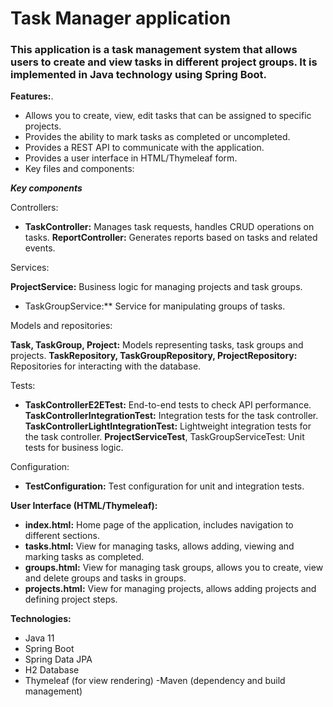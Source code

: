 # Task Manager application

### This application is a task management system that allows users to create and view tasks in different project groups. It is implemented in Java technology using Spring Boot.

**Features:**.

* Allows you to create, view, edit tasks that can be assigned to specific projects.
* Provides the ability to mark tasks as completed or uncompleted.
* Provides a REST API to communicate with the application.
* Provides a user interface in HTML/Thymeleaf form.
* Key files and components:

***Key components***

Controllers:

* **TaskController:** Manages task requests, handles CRUD operations on tasks.
**ReportController:** Generates reports based on tasks and related events.

Services:

**ProjectService:** Business logic for managing projects and task groups.
* TaskGroupService:** Service for manipulating groups of tasks.

Models and repositories:

**Task, TaskGroup, Project:** Models representing tasks, task groups and projects.
**TaskRepository, TaskGroupRepository, ProjectRepository:** Repositories for interacting with the database.

Tests:

* **TaskControllerE2ETest:** End-to-end tests to check API performance.
**TaskControllerIntegrationTest:** Integration tests for the task controller.
**TaskControllerLightIntegrationTest:** Lightweight integration tests for the task controller.
**ProjectServiceTest**, TaskGroupServiceTest: Unit tests for business logic.


Configuration:

* **TestConfiguration:** Test configuration for unit and integration tests.

**User Interface (HTML/Thymeleaf):**

* **index.html:** Home page of the application, includes navigation to different sections.
* **tasks.html:** View for managing tasks, allows adding, viewing and marking tasks as completed.
* **groups.html:** View for managing task groups, allows you to create, view and delete groups and tasks in groups.
* **projects.html:** View for managing projects, allows adding projects and defining project steps.

**Technologies:**

* Java 11
* Spring Boot
* Spring Data JPA
* H2 Database
* Thymeleaf (for view rendering)
-Maven (dependency and build management)
